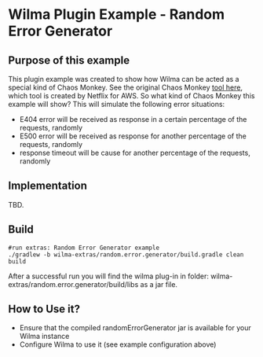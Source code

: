 Wilma Plugin Example - Random Error Generator
===============================

Purpose of this example
---------------------------------------
This plugin example was created to show how Wilma can be acted as a special kind of Chaos Monkey. See the original Chaos Monkey [tool here](https://github.com/Netflix/chaosmonkey), which tool is created by Netflix for AWS. 
So what kind of Chaos Monkey this example will show? This will simulate the following error situations:

 - E404 error will be received as response in a certain percentage of the requests, randomly
 - E500 error will be received as response for another percentage of the requests, randomly
 - response timeout will be cause for another percentage of the requests, randomly
 

Implementation
---------------------------------------
TBD.

Build
-----
```
#run extras: Random Error Generator example
./gradlew -b wilma-extras/random.error.generator/build.gradle clean build
```
After a successful run you will find the wilma plug-in in folder: wilma-extras/random.error.generator/build/libs as a jar file.

How to Use it?
-----------------------------------------
- Ensure that the compiled randomErrorGenerator jar is available for your Wilma instance
- Configure Wilma to use it (see example configuration above)

